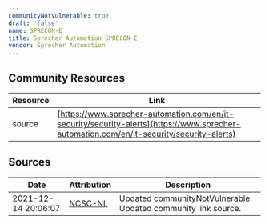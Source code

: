 ```yaml
---
communityNotVulnerable: true
draft: 'false'
name: SPRECON-E
title: Sprecher Automation SPRECON-E
vendor: Sprecher Automation
---
```



## Community Resources
| Resource | Link |
| --- | --- |
| source | [https://www.sprecher-automation.com/en/it-security/security-alerts](https://www.sprecher-automation.com/en/it-security/security-alerts) |


## Sources
| Date | Attribution | Description |
| --- | --- | --- |
| 2021-12-14 20:06:07 | [NCSC-NL](https://github.com/NCSC-NL/log4shell/blob/main/software/README.md) | Updated communityNotVulnerable. Updated community link source.  |
